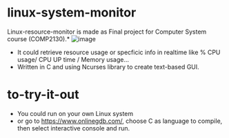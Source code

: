 # linux-system-monitor

 Linux-resource-monitor is made as Final project for Computer System course (COMP2130).* 
![image](https://user-images.githubusercontent.com/26731565/161405029-b7852698-af50-4b9f-a39a-173a9bd68080.png)
 - It could retrieve resource usage or specficic info in realtime like % CPU usage/ CPU UP time / Memory usage...   
 - Written in C and using Ncurses library to create text-based GUI.
 
 # to-try-it-out
- You could run on your own Linux system 
- or go to https://www.onlinegdb.com/, choose C as language to compile, then select interactive console and run.  
